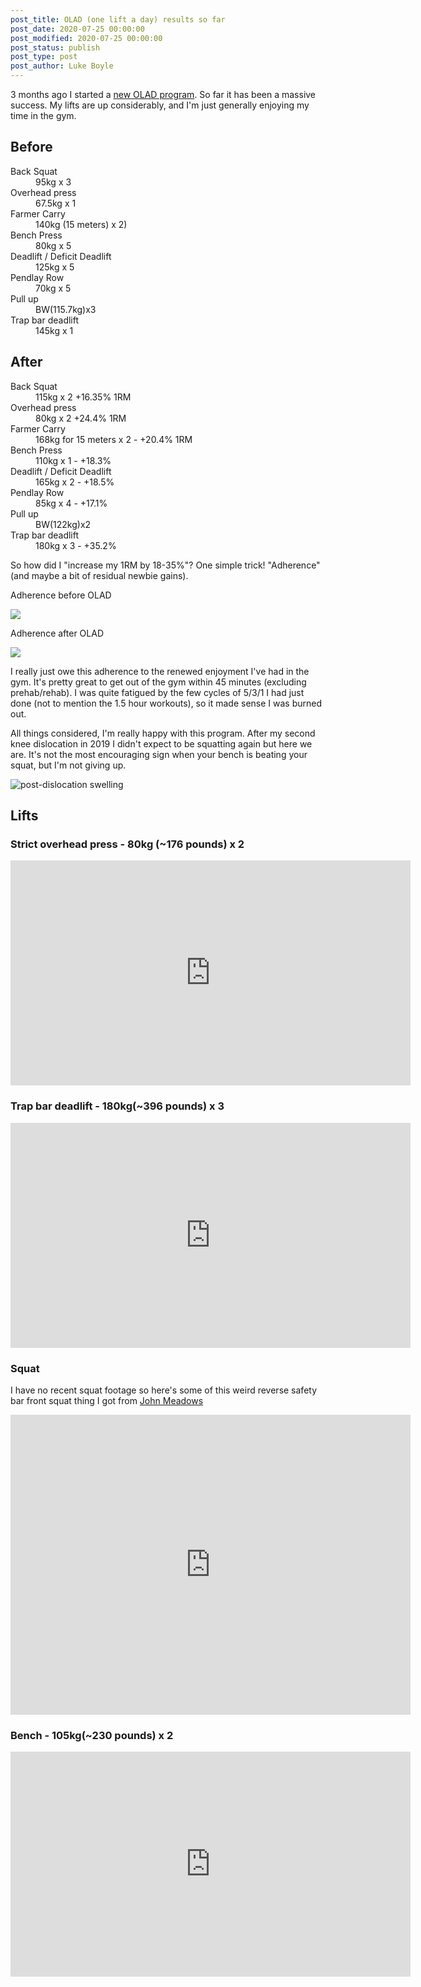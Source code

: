 ```yaml
---
post_title: OLAD (one lift a day) results so far
post_date: 2020-07-25 00:00:00
post_modified: 2020-07-25 00:00:00
post_status: publish
post_type: post
post_author: Luke Boyle
---
```


3 months ago I started a [new OLAD program](/blog-posts/2020/04/experimenting-with-olad). So far it has been a massive
success. My lifts are up considerably, and I'm just generally enjoying my time in the gym.

## Before

<dl>
    <dt>Back Squat</dt> 
    <dd>95kg x 3</dd>
    <dt>Overhead press</dt> 
    <dd>67.5kg x 1</dd>
    <dt>Farmer Carry</dt> 
    <dd>140kg (15 meters) x 2)</dd>
    <dt>Bench Press</dt> 
    <dd>80kg x 5</dd>
    <dt>Deadlift / Deficit Deadlift</dt> 
    <dd>125kg x 5</dd>
    <dt>Pendlay Row</dt> 
    <dd>70kg x 5</dd>
    <dt>Pull up</dt>
    <dd>BW(115.7kg)x3</dd>
    <dt>Trap bar deadlift</dt>
    <dd>145kg x 1</dd>
</dl>

## After

<dl>
    <dt>Back Squat</dt> 
    <dd>115kg x 2 +16.35% 1RM</dd>
    <dt>Overhead press</dt> 
    <dd>80kg x 2 +24.4% 1RM</dd>
    <dt>Farmer Carry</dt> 
    <dd>168kg for 15 meters x 2 - +20.4% 1RM</dd>
    <dt>Bench Press</dt> 
    <dd>110kg x 1 - +18.3%</dd>
    <dt>Deadlift / Deficit Deadlift</dt> 
    <dd>165kg x 2 - +18.5%</dd>
    <dt>Pendlay Row</dt> 
    <dd>85kg x 4 - +17.1%</dd>
    <dt>Pull up</dt>
    <dd>BW(122kg)x2</dd>
    <dt>Trap bar deadlift</dt>
    <dd>180kg x 3 - +35.2%</dd>
</dl>

So how did I "increase my 1RM by 18-35%"? One simple trick! "Adherence" (and maybe a bit of residual newbie gains).

Adherence before OLAD

![](/web/public/images/olad-results/adherence-before.jpg)

Adherence after OLAD

![](/web/public/images/olad-results/adherence-after.jpg)

I really just owe this adherence to the renewed enjoyment I've had in the gym. It's pretty great to get out of the gym
within 45 minutes (excluding prehab/rehab). I was quite fatigued by the few cycles of 5/3/1 I had just done (not to
mention the 1.5 hour workouts), so it made sense I was burned out.

All things considered, I'm really happy with this program. After my second knee dislocation in 2019 I didn't expect to
be squatting again but here we are. It's not the most encouraging sign when your bench is beating your squat, but I'm not giving up.

![post-dislocation swelling](/web/public/images/olad-results/dislocation.jpg)

## Lifts

### Strict overhead press - 80kg (~176 pounds) x 2

<iframe src="https://player.vimeo.com/video/441522966" width="640" height="360" frameborder="0" allow="autoplay; fullscreen" allowfullscreen></iframe>

### Trap bar deadlift - 180kg(~396 pounds) x 3

<iframe src="https://player.vimeo.com/video/441527050" width="640" height="360" frameborder="0" allow="autoplay; fullscreen" allowfullscreen></iframe>

### Squat

I have no recent squat footage so here's some of this weird reverse safety bar front squat thing I got from [John Meadows](https://www.youtube.com/watch?v=mUAOLEPEuV0)

<iframe src="https://player.vimeo.com/video/441565792" width="640" height="480" frameborder="0" allow="autoplay; fullscreen" allowfullscreen></iframe>

### Bench - 105kg(~230 pounds) x 2

<iframe src="https://player.vimeo.com/video/441559066" width="640" height="360" frameborder="0" allow="autoplay; fullscreen" allowfullscreen></iframe>
